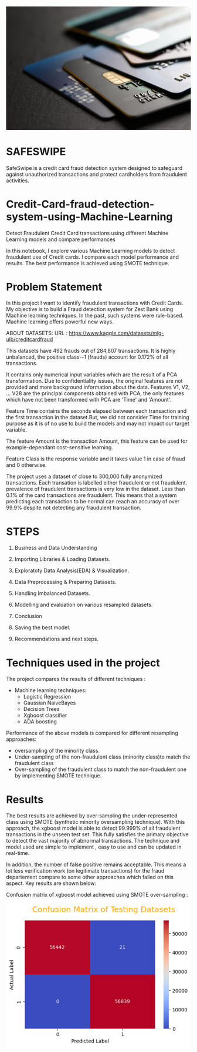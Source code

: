 ![alt text](image-3.png)

# SAFESWIPE
SafeSwipe is a credit card fraud detection system designed to safeguard against unauthorized transactions and protect cardholders from fraudulent activities. 
# Credit-Card-fraud-detection-system-using-Machine-Learning
Detect Fraudulent Credit Card transactions using different Machine Learning models and compare performances

In this notebook, I explore various Machine Learning models to detect fraudulent use of Credit cards. I compare each model performance and results. The best performance is achieved using SMOTE technique.


# Problem Statement

In this project I want to identify fraudulent transactions with Credit Cards.
My objective is to build a Fraud detection system for Zest Bank using Machine learning techniques.
In the past, such systems were rule-based. Machine learning offers powerful new ways.

ABOUT DATASETS:
URL : https://www.kaggle.com/datasets/mlg-ulb/creditcardfraud

This datasets have 492 frauds out of 284,807 transactions. It is highly unbalanced, the positive class--1 (frauds) account for 0.172% of all transactions.

It contains only numerical input variables which are the result of a PCA transformation. Due to confidentiality issues, the original features are not provided and more background information about the data. Features V1, V2, … V28 are the principal components obtained with PCA, the only features which have not been transformed with PCA are 'Time' and 'Amount'.

Feature Time contains the seconds elapsed between each transaction and the first transaction in the dataset.But, we did not consider Time for training purpose as it is of no use to build the models and may not impact our target variable.

The feature Amount is the transaction Amount, this feature can be used for example-dependant cost-sensitive learning.

Feature Class is the response variable and it takes value 1 in case of fraud and 0 otherwise.

The project uses a dataset of close to 300,000 fully anonymized transactions. Each transation is labelled either fraudulent or not fraudulent.
prevalence of fraudulent transactions is very low in the dataset. Less than 0.1% of the card transactions are fraudulent. This means that a system predicting each transaction to be normal can reach an accuracy of over 99.9% despite not detecting any fraudulent transaction. 

# STEPS

1) Business and Data Understanding

2) Importing Libraries & Loading Datasets.

3) Exploratoty Data Analysis(EDA) & Visualization.

4) Data Preprocessing & Preparing Datasets.

5) Handling Imbalanced Datasets. 

6) Modelling and evaluation on various resampled datasets.

7) Conclusion

8) Saving the best model.

9) Recommendations and next steps.


# Techniques used in the project
The project compares the results of different techniques :
- Machine learning techniques:
  - Logistic Regression
  - Gaussian NaiveBayes
  - Decision Trees
  - Xgboost classifier
  - ADA boosting

Performance of the above models is compared for different resampling approaches:
- oversampling of the minority class.
- Under-sampling of the non-fraudulent class (minority class)to match the fraudulent class
- Over-sampling of the fraudulent class to match the non-fraudulent one by implementing SMOTE technique. 




# Results

The best results are achieved by over-sampling the under-represented class using SMOTE (synthetic minority oversampling technique).
With this approach, the xgboost model is able to detect 99.999% of all fraudulent transactions in the unseen test set. This fully satisfies the primary objective to detect the vast majority of abnormal transactions. The technique and model used are simple to implement , easy to use and can be updated in real-time.

In addition, the number of false positive remains acceptable. This means a lot less verification work (on legitimate transactions) for the fraud departement compare to some other approaches which failed on this aspect. Key results are shown below:

Confusion matrix of xgboost model achieved using SMOTE over-sampling :

![alt text](image.png)


